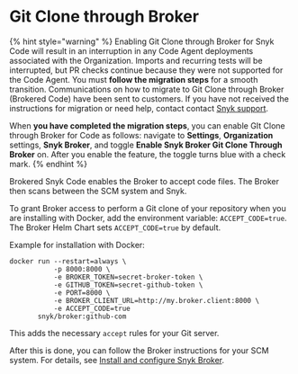 # Git Clone through Broker

{% hint style="warning" %}
Enabling Git Clone through Broker for Snyk Code will result in an interruption in any Code Agent deployments associated with the Organization. Imports and recurring tests will be interrupted, but PR checks continue because they were not supported for the Code Agent. You must **follow the migration steps** for a smooth transition.  Communications on how to migrate to Git Clone through Broker (Brokered Code)  have been sent to customers. If you have not received the instructions for migration or need help, contact contact [Snyk support](https://support.snyk.io).

When **you have completed the migration steps**, you can enable GIt Clone through Broker for Code as follows: navigate to **Settings**, **Organization** settings, **Snyk Broker**, and toggle **Enable Snyk Broker Git Clone Through Broker** on. After you enable the feature, the toggle turns blue with a check mark.
{% endhint %}

Brokered Snyk Code enables the Broker to accept code files. The Broker then scans between the SCM system and Snyk.

To grant Broker access to perform a Git clone of your repository when you are installing with Docker, add the environment variable: `ACCEPT_CODE=true`. The Broker Helm Chart sets `ACCEPT_CODE=true` by default.

Example for installation with Docker:

```
docker run --restart=always \
           -p 8000:8000 \
           -e BROKER_TOKEN=secret-broker-token \
           -e GITHUB_TOKEN=secret-github-token \
           -e PORT=8000 \
           -e BROKER_CLIENT_URL=http://my.broker.client:8000 \
           -e ACCEPT_CODE=true
       snyk/broker:github-com
```

This adds the necessary `accept` rules for your Git server.&#x20;

After this is done, you can follow the Broker instructions for your SCM system. For details, see [Install and configure Snyk Broker](install-and-configure-snyk-broker/).
